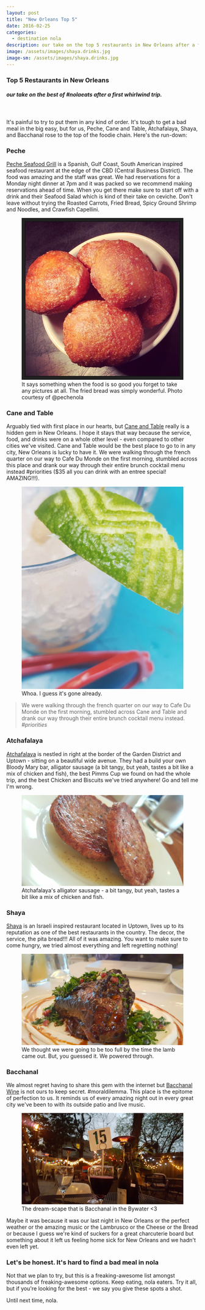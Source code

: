 ```yaml
---
layout: post
title: "New Orleans Top 5"
date: 2016-02-25
categories: 
  - destination nola
description: our take on the top 5 restaurants in New Orleans after a first whirlwind trip.
image: /assets/images/shaya.drinks.jpg
image-sm: /assets/images/shaya.drinks.jpg
---
```

<h3>Top 5 Restaurants in New Orleans</h3>
<h5>our take on the best of #nolaeats after a first whirlwind trip.</h5>
<br>
<p>It's painful to try to put them in any kind of order. It's tough to get a bad meal in the big easy, but for us, Peche, Cane and Table, Atchafalaya, Shaya, and Bacchanal rose to the top of the foodie chain. Here's the run-down:</p>

<h3>Peche</h3>
<a href="http://www.pecherestaurant.com/">Peche Seafood Grill</a> is a Spanish, Gulf Coast, South American inspired seafood restaurant at the edge of the CBD (Central Business District). The food was amazing and the staff was great. We had reservations for a Monday night dinner at 7pm and it was packed so we recommend making reservations ahead of time. When you get there make sure to start off with a drink and their Seafood Salad which is kind of their take on ceviche. Don't leave without trying the Roasted Carrots, Fried Bread, Spicy Ground Shrimp and Noodles, and Crawfish Capellini.

<figure>
  <img src="/assets/images/peche.friedBread.jpg" alt="{{post.categories}}"/>
  <figcaption>It says something when the food is so good you forget to take any pictures at all. The fried bread was simply wonderful. Photo courtesy of @pechenola</figcaption>
</figure>

<!-- <figure>
  <video width="100%" controls autoplay muted loop>
    <source src="/assets/images/mardigras.octopus.mp4" type="video/mp4">
  </video>
</figure>
 -->
<h3>Cane and Table</h3>
Arguably tied with first place in our hearts, but <a href="http://caneandtablenola.com/">Cane and Table</a> really is a hidden gem in New Orleans. I hope it stays that way because the service, food, and drinks were on a whole other level - even compared to other cities we've visited. Cane and Table would be the best place to go to in any city, New Orleans is lucky to have it. We were walking through the french quarter on our way to Cafe Du Monde on the first morning, stumbled across this place and drank our way through their entire brunch cocktail menu instead #priorities ($35 all you can drink with an entree special! AMAZING!!!).

<figure>
  <img src="/assets/images/caneandtable.cocktails.jpg" alt="{{post.categories}}"/>
  <figcaption>Whoa. I guess it's gone already.</figcaption>
</figure>

<blockquote>
  We were walking through the french quarter on our way to Cafe Du Monde on the first morning, stumbled across Cane and Table and drank our way through their entire brunch cocktail menu instead.
  <cite>#priorities</cite>
</blockquote>

<h3>Atchafalaya</h3>
<a href="http://www.atchafalayarestaurant.com/">Atchafalaya</a> is nestled in right at the border of the Garden District and Uptown - sitting on a beautiful wide avenue. They had a build your own Bloody Mary bar, alligator sausage (a bit tangy, but yeah, tastes a bit like a mix of chicken and fish), the best Pimms Cup we found on had the whole trip, and the best Chicken and Biscuits we've tried anywhere! Go and tell me I'm wrong.

<figure>
  <img src="/assets/images/alligator.sausage.jpg"  alt="{{post.categories}}"/>
  <figcaption>Atchafalaya's alligator sausage - a bit tangy, but yeah, tastes a bit like a mix of chicken and fish.</figcaption>
</figure>

<h3>Shaya</h3>
<a href="http://www.shayarestaurant.com/">Shaya</a> is an Israeli inspired restaurant located in Uptown, lives up to its reputation as one of the best restaurants in the country. The decor, the service, the pita bread!!! All of it was amazing. You want to make sure to come hungry, we tried almost everything and left regretting nothing! 

<figure>
  <img src="/assets/images/shaya.lamb.jpg" alt="{{post.categories}}"/>
  <figcaption>We thought we were going to be too full by the time the lamb came out. But, you guessed it. We powered through.</figcaption>
</figure>

<h3>Bacchanal</h3>
We almost regret having to share this gem with the internet but <a href="http://www.bacchanalwine.com/">Bacchanal Wine</a> is not ours to keep secret. #moraldilemma. This place is the epitome of perfection to us. It reminds us of every amazing night out in every great city we've been to with its outside patio and live music.

<figure>
  <img src="/assets/images/bacchanal.jpg" alt="{{post.categories}}"/>
  <figcaption>The dream-scape that is Bacchanal in the Bywater <3</figcaption>
</figure>

Maybe it was because it was our last night in New Orleans or the perfect weather or the amazing music or the Lambrusco or the Cheese or the Bread or because I guess we're kind of suckers for a great charcuterie board but something about it left us feeling home sick for New Orleans and we hadn't even left yet.

<h3>Let's be honest. It's hard to find a bad meal in nola</h3>
Not that we plan to try, but this is a freaking-awesome list amongst thousands of freaking-awesome options. Keep eating, nola eaters. Try it all, but if you're looking for the best - we say you give these spots a shot.

Until next time, nola.
